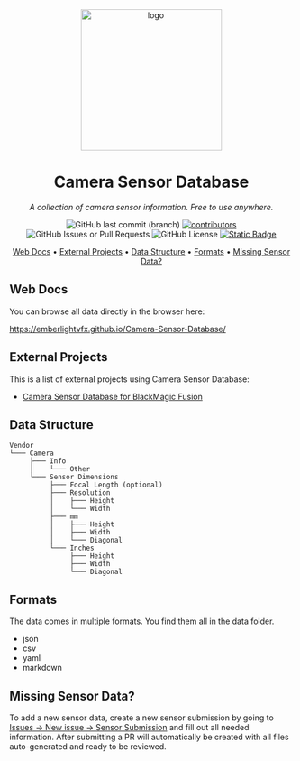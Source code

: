 <div align="center">
    <img src="https://raw.githubusercontent.com/EmberLightVFX/Camera-Sensor-Database/main/assets/logo.svg?sanitize=true" alt="logo" title="Logo" height="250" />

# Camera Sensor Database
</div>

<p align="center">
  <i>A collection of camera sensor information. Free to use anywhere.</i>
</p>

<p align="center">
     <img alt="GitHub last commit (branch)" src="https://img.shields.io/github/last-commit/EmberLightVFX/Camera-Sensor-Database/main?color=48b293">
     <a href="https://github.com/EmberLightVFX/Camera-Sensor-Database/graphs/contributors">
          <img src="https://img.shields.io/github/contributors-anon/EmberLightVFX/Camera-Sensor-Database?color=d1a91d" alt="contributors"></a>
     <img alt="GitHub Issues or Pull Requests" src="https://img.shields.io/github/issues-pr/EmberLightVFX/Camera-Sensor-Database">
     <img alt="GitHub License" src="https://img.shields.io/github/license/EmberLightVFX/Camera-Sensor-Database?color=097bbb">
     <a href="https://ko-fi.com/emberlightvfx">
          <img alt="Static Badge" src="https://img.shields.io/badge/donate-fa615d?logo=ko-fi&logoColor=white"></a>
</p>

<p align="center">
  <a href="#web-docs">Web Docs</a> •
  <a href="#external-projects">External Projects</a> •
  <a href="#data-structure">Data Structure</a> •
  <a href="#formats">Formats</a> •
  <a href="#missing-sensor-data">Missing Sensor Data?</a>
</p>

## Web Docs

You can browse all data directly in the browser here:

<https://emberlightvfx.github.io/Camera-Sensor-Database/>

## External Projects

This is a list of external projects using Camera Sensor Database:

* [Camera Sensor Database for BlackMagic Fusion](https://www.steakunderwater.com/wesuckless/viewtopic.php?p=48931#p48931)

## Data Structure

```tree
Vendor
└─── Camera
     ├─── Info
     │    └─── Other
     └─── Sensor Dimensions
          ├─── Focal Length (optional)
          ├─── Resolution
          │    ├─── Height
          │    └─── Width
          ├─── mm
          │    ├─── Height
          │    ├─── Width
          │    └─── Diagonal
          └─── Inches
               ├─── Height
               ├─── Width
               └─── Diagonal
```

## Formats

The data comes in multiple formats.
You find them all in the data folder.

* json
* csv
* yaml
* markdown

## Missing Sensor Data?

To add a new sensor data, create a new sensor submission by going to [Issues -> New issue -> Sensor Submission](https://github.com/EmberLightVFX/Camera-Sensor-Database/issues/new/choose) and fill out all needed information.
After submitting a PR will automatically be created with all files auto-generated and ready to be reviewed.
